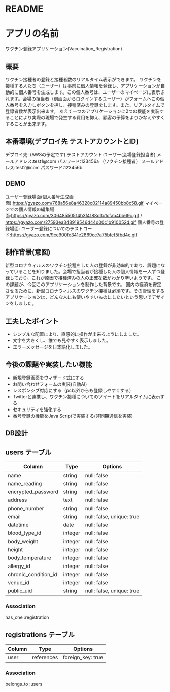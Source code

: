 # README

# アプリの名前  
  ワクチン登録アプリケーション(Vaccination_Registration)  

## 概要  
  ワクチン接種者の登録と接種者数のリアルタイム表示ができます。
  ワクチンを接種する人たち（ユーザー）は事前に個人情報を登録し、アプリケーションが自動的に個人番号を生成します。この個人番号は、ユーザーのマイページに表示されます。会場の担当者（別画面からログインするユーザー）がフォームへこの個人番号を入力しボタンを押し、接種済みの登録をします。また、リアルタイムで登録者数が表示出来ます。
  あえて一つのアプリケーションに2つの機能を実装することにより実際の現場で発生する費用を抑え、顧客の予算をよりかなえやすくすることが出来ます。
  
## 本番環境(デプロイ先 テストアカウントとID)  
  デプロイ先: (AWSの予定です)
  テストアカウント:ユーザー(会場登録担当者)  メールアドレス:test1@com パスワード:123456a
                      （ワクチン接種者） メールアドレス:test2@com パスワード:123456b
                        
  
## DEMO
  ユーザー登録場面(個人番号生成画面):https://gyazo.com/768a56e8a46328c02114a89450bb8c58.gif
  マイページでの個人情報の編集場面:https://gyazo.com/30648550514b3f4188d3c1cfab4bb69c.gif / https://gyazo.com/27593ea348919546d44d00c1b910052d.gif
  個人番号の登録場面:
  ユーザー登録についてのテストコード:https://gyazo.com/9cc900fe341e2869cc7a75bfcf5fbd4e.gif

## 制作背景(意図)
  新型コロナウィルスのワクチン接種をした人の登録が非効率的であり、課題になっていることを知りました。会場で担当者が接種した人の個人情報を一人ずつ登録しており、これが原因で接種済みの人の正確な数がわかり辛いようです。
  この課題が、今回このアプリケーションを制作した背景です。
  国内の経済を安定させるために、新型コロナウィルスのワクチン接種は必須です。その管理をするアプリケーションは、どんな人にも使いやすいものにしたいという思いでデザインをしました。

## 工夫したポイント
  * シンプルな配置により、直感的に操作が出来るようにしました。
  * 文字を大きくし、誰でも見やすく表示しました。
  * エラーメッセージを日本語化しました。

## 今後の課題や実装したい機能
  * 新規登録画面をウィザード式にする  
  * お問い合わせフォームの実装(自動AI)
  * レスポンシブ対応にする（pc以外からも登録しやすくする）
  * Twitterと連携し、ワクチン接種についてのツイートをリアルタイムに表示する
  * セキュリティを強化する
  * 番号登録の機能をJava Scriptで実装する(非同期通信を実装)


## DB設計
  


## users テーブル

| Column                        | Type     | Options                  |
| ----------------------------- | -------- | ------------------------ |
| name                          | string   | null: false              |
| name_reading                  | string   | null: false              |
| encrypted_password            | string   | null: false              |
| address                       | text     | null: false              |
| phone_number                  | string   | null: false              |
| email                         | string   | null: false, unique: true|
| datetime                      | date     | null: false              |
| blood_type_id                 | integer  | null: false              |
| body_weight                   | integer  | null: false              |
| height                        | integer  | null: false              |
| body_temperature              | integer  | null: false              |
| allergy_id                    | integer  | null: false              |
| chronic_condition_id          | integer  | null: false              |
| venue_id                      | integer  | null: false              |
| public_uid                    | string   | null: false, unique: true|


### Association
has_one :registration


## registrations テーブル

| Column                        | Type       | Options                  | 
| ----------------------------- | ---------- | -------------------------|
| user                          | references | foreign_key: true        |    



### Association
belongs_to :users